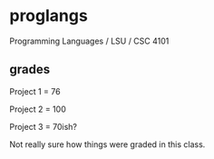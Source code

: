 proglangs
=========

Programming Languages / LSU / CSC 4101

grades
------
Project 1 = 76

Project 2 = 100

Project 3 = 70ish?

Not really sure how things were graded in this class. 
